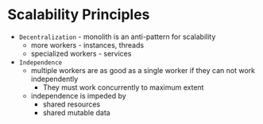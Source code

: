 # Scalability Principles

- `Decentralization` - monolith is an anti-pattern for scalability
  - more workers - instances, threads
  - specialized workers - services
- `Independence` 
  - multiple workers are as good as a single worker if they can not work independently 
    - They must work concurrently to maximum extent
  - independence is impeded by
    - shared resources
    - shared mutable data

